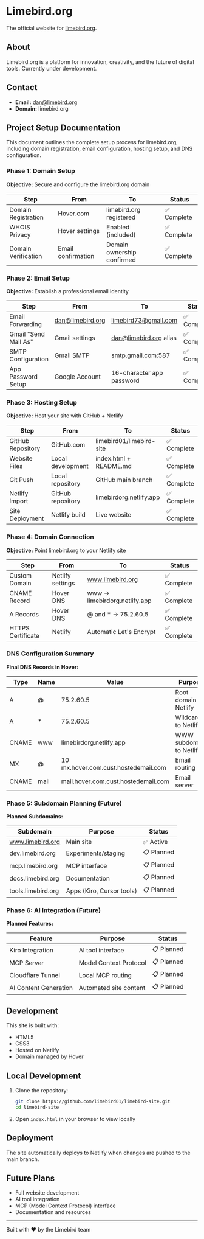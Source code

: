 # Limebird.org

The official website for [limebird.org](https://limebird.org).

## About

Limebird.org is a platform for innovation, creativity, and the future of digital tools. Currently under development.

## Contact

- **Email:** [dan@limebird.org](mailto:dan@limebird.org)
- **Domain:** limebird.org

## Project Setup Documentation

This document outlines the complete setup process for limebird.org, including domain registration, email configuration, hosting setup, and DNS configuration.

### Phase 1: Domain Setup

**Objective:** Secure and configure the limebird.org domain

| Step | From | To | Status |
|------|------|----|--------|
| Domain Registration | Hover.com | limebird.org registered | ✅ Complete |
| WHOIS Privacy | Hover settings | Enabled (included) | ✅ Complete |
| Domain Verification | Email confirmation | Domain ownership confirmed | ✅ Complete |

### Phase 2: Email Setup

**Objective:** Establish a professional email identity

| Step | From | To | Status |
|------|------|----|--------|
| Email Forwarding | dan@limebird.org | limebird73@gmail.com | ✅ Complete |
| Gmail "Send Mail As" | Gmail settings | dan@limebird.org alias | ✅ Complete |
| SMTP Configuration | Gmail SMTP | smtp.gmail.com:587 | ✅ Complete |
| App Password Setup | Google Account | 16-character app password | ✅ Complete |

### Phase 3: Hosting Setup

**Objective:** Host your site with GitHub + Netlify

| Step | From | To | Status |
|------|------|----|--------|
| GitHub Repository | GitHub.com | limebird01/limebird-site | ✅ Complete |
| Website Files | Local development | index.html + README.md | ✅ Complete |
| Git Push | Local repository | GitHub main branch | ✅ Complete |
| Netlify Import | GitHub repository | limebirdorg.netlify.app | ✅ Complete |
| Site Deployment | Netlify build | Live website | ✅ Complete |

### Phase 4: Domain Connection

**Objective:** Point limebird.org to your Netlify site

| Step | From | To | Status |
|------|------|----|--------|
| Custom Domain | Netlify settings | www.limebird.org | ✅ Complete |
| CNAME Record | Hover DNS | www → limebirdorg.netlify.app | ✅ Complete |
| A Records | Hover DNS | @ and * → 75.2.60.5 | ✅ Complete |
| HTTPS Certificate | Netlify | Automatic Let's Encrypt | ✅ Complete |

### DNS Configuration Summary

**Final DNS Records in Hover:**

| Type | Name | Value | Purpose |
|------|------|-------|---------|
| A | @ | 75.2.60.5 | Root domain to Netlify |
| A | * | 75.2.60.5 | Wildcard to Netlify |
| CNAME | www | limebirdorg.netlify.app | WWW subdomain to Netlify |
| MX | @ | 10 mx.hover.com.cust.hostedemail.com | Email routing |
| CNAME | mail | mail.hover.com.cust.hostedemail.com | Email server |

### Phase 5: Subdomain Planning (Future)

**Planned Subdomains:**

| Subdomain | Purpose | Status |
|-----------|---------|--------|
| www.limebird.org | Main site | ✅ Active |
| dev.limebird.org | Experiments/staging | 📋 Planned |
| mcp.limebird.org | MCP interface | 📋 Planned |
| docs.limebird.org | Documentation | 📋 Planned |
| tools.limebird.org | Apps (Kiro, Cursor tools) | 📋 Planned |

### Phase 6: AI Integration (Future)

**Planned Features:**

| Feature | Purpose | Status |
|---------|---------|--------|
| Kiro Integration | AI tool interface | 📋 Planned |
| MCP Server | Model Context Protocol | 📋 Planned |
| Cloudflare Tunnel | Local MCP routing | 📋 Planned |
| AI Content Generation | Automated site content | 📋 Planned |

## Development

This site is built with:
- HTML5
- CSS3
- Hosted on Netlify
- Domain managed by Hover

## Local Development

1. Clone the repository:
   ```bash
   git clone https://github.com/limebird01/limebird-site.git
   cd limebird-site
   ```

2. Open `index.html` in your browser to view locally

## Deployment

The site automatically deploys to Netlify when changes are pushed to the main branch.

## Future Plans

- Full website development
- AI tool integration
- MCP (Model Context Protocol) interface
- Documentation and resources

---

Built with ❤️ by the Limebird team 